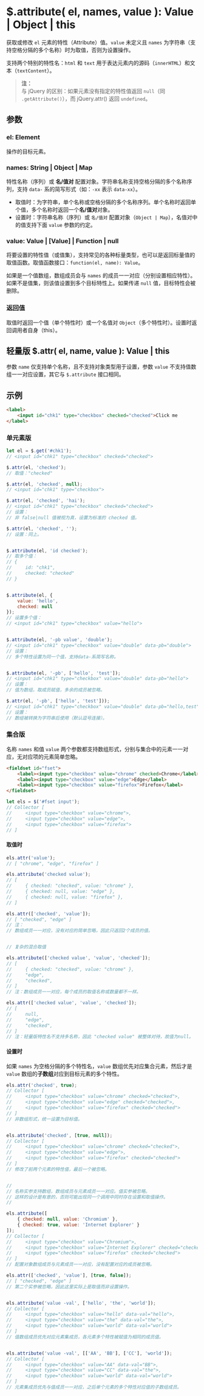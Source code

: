 # $.attribute( el, names, value ): Value | Object | this

获取或修改 `el` 元素的特性（Attribute）值。`value` 未定义且 `names` 为字符串（支持空格分隔的多个名称）时为取值，否则为设置操作。

支持两个特别的特性名：`html` 和 `text` 用于表达元素内的源码（`innerHTML`）和文本（`textContent`）。

> **注：**<br>
> 与 jQuery 的区别：如果元素没有指定的特性值返回 `null`（同 `.getAttribute()`），而 jQuery.attr() 返回 `undefined`。


## 参数

### el: Element

操作的目标元素。


### names: String | Object | Map

特性名称（序列）或 **名/值对** 配置对象。字符串名称支持空格分隔的多个名称序列，支持 `data-` 系的简写形式（如：`-xx` 表示 `data-xx`）。

- 取值时：为字符串，单个名称或空格分隔的多个名称序列。单个名称时返回单个值，多个名称时返回一个**名/值对**对象。
- 设置时：字符串名称（序列）或 `名/值对` 配置对象（`Object | Map`），名值对中的值支持下面 `value` 参数的约定。


### value: Value | [Value] | Function | null

将要设置的特性值（或值集），支持常见的各种标量类型，也可以是返回标量值的取值函数。取值函数接口：`function(el, name): Value`。

如果是一个值数组，数组成员会与 `names` 的成员一一对应（分别设置相应特性）。如果不是值集，则该值设置到多个目标特性上。如果传递 `null` 值，目标特性会被删除。


### 返回值

取值时返回一个值（单个特性时）或一个名值对 `Object`（多个特性时）。设置时返回调用者自身（this）。


## 轻量版 $.attr( el, name, value ): Value | this

参数 `name` 仅支持单个名称，且不支持对象类型用于设置，参数 `value` 不支持值数组一一对应设置，其它与 `$.attribute` 接口相同。


## 示例

```html
<label>
    <input id="chk1" type="checkbox" checked="checked">Click me
</label>
```


### 单元素版

```js
let el = $.get('#chk1');
// <input id="chk1" type="checkbox" checked="checked">

$.attr(el, 'checked');
// 取值："checked"

$.attr(el, 'checked', null);
// <input id="chk1" type="checkbox">

$.attr(el, 'checked', 'hai');
// <input id="chk1" type="checkbox" checked="checked">
// 设置：
// 非 false|null 值被视为真，设置为标准的 checked 值。

$.attr(el, 'checked', '');
// 设置：同上。


$.attribute(el, 'id checked');
// 取多个值：
// {
//     id: "chk1",
//     checked: "checked"
// }


$.attribute(el, {
    value: 'hello',
    checked: null
});
// 设置多个值：
// <input id="chk1" type="checkbox" value="hello">


$.attribute(el, '-pb value', 'double');
// <input id="chk1" type="checkbox" value="double" data-pb="double">
// 设置：
// 多个特性设置为同一个值，支持data-系简写名称。


$.attribute(el, '-pb', ['hello', 'test']);
// <input id="chk1" type="checkbox" value="double" data-pb="hello">
// 设置：
// 值为数组，取成员赋值，多余的成员被忽略。

$.attr(el, '-pb', ['hello', 'test']));
// <input id="chk1" type="checkbox" value="double" data-pb="hello,test">
// 设置：
// 数组被转换为字符串后使用（默认逗号连接）。
```


### 集合版

名称 `names` 和值 `value` 两个参数都支持数组形式，分别与集合中的元素一一对应，无对应项的元素简单忽略。

```html
<fieldset id="fset">
    <label><input type="checkbox" value="chrome" checked>Chrome</label>
    <label><input type="checkbox" value="edge">Edge</label>
    <label><input type="checkbox" value="firefox">Firefox</label>
</fieldset>
```

```js
let els = $('#fset input');
// Collector [
//     <input type="checkbox" value="chrome">,
//     <input type="checkbox" value="edge">,
//     <input type="checkbox" value="firefox">
// ]
```


#### 取值时

```js
els.attr('value');
// [ "chrome", "edge", "firefox" ]

els.attribute('checked value');
// [
//     { checked: "checked", value: "chrome" },
//     { checked: null, value: "edge" },
//     { checked: null, value: "firefox" },
// ]

els.attr(['checked', 'value']);
// [ "checked", "edge" ]
// 注：
// 数组成员一一对应，没有对应的简单忽略，因此只返回2个成员的值。


// 复杂的混合取值

els.attribute(['checked value', 'value', 'checked']);
// [
//     { checked: "checked", value: "chrome" },
//     "edge",
//     "checked",
// ]
// 注：数组成员一一对应，每个成员的取值名称或数量都不一样。

els.attr(['checked value', 'value', 'checked']);
// [
//     null,
//     "edge",
//     "checked",
// ]
// 注：轻量版特性名不支持多名称，因此 "checked value" 被整体对待，故值为null。
```


#### 设置时

如果 `names` 为空格分隔的多个特性名，`value` 数组优先对应集合元素，然后才是 `value` 数组的**子数组**对应到目标元素的多个特性。

```js
els.attr('checked', true);
// Collector [
//     <input type="checkbox" value="chrome" checked="checked">,
//     <input type="checkbox" value="edge" checked="checked">,
//     <input type="checkbox" value="firefox" checked="checked">
// ]
// 非数组形式，统一设置为目标值。


els.attribute('checked', [true, null]);
// Collector [
//     <input type="checkbox" value="chrome" checked="checked">,
//     <input type="checkbox" value="edge">,
//     <input type="checkbox" value="firefox" checked="checked">
// ]
// 修改了前两个元素的特性值，最后一个被忽略。


//
// 名称实参支持数组，数组成员与元素成员一一对应。值实参被忽略。
// 这样的设计是有意的，否则可能出现同一个调用中同时存在设置和取值操作。
//

els.attribute([
    { checked: null, value: 'Chromium' },
    { checked: true, value: 'Internet Explorer' }
]);
// Collector [
//     <input type="checkbox" value="Chromium">,
//     <input type="checkbox" value="Internet Explorer" checked="checked">,
//     <input type="checkbox" value="firefox" checked="checked">
// ]
// 配置对象数组成员与元素成员一一对应，没有配置对应的成员被忽略。

els.attr(['checked', 'value'], [true, false]);
// [ "checked", "edge" ]
// 第二个实参被忽略，因此这里实际上是取值而非设置操作。


els.attribute('value -val', ['hello', 'the', 'world']);
// Collector [
//     <input type="checkbox" value="hello" data-val="hello">,
//     <input type="checkbox" value="the" data-val="the">,
//     <input type="checkbox" value="world" data-val="world">
// ]
// 值数组成员优先对应元素集成员，各元素多个特性被赋值为相同的成员值。


els.attribute('value -val', [['AA', 'BB'], ['CC'], 'world']);
// Collector [
//     <input type="checkbox" value="AA" data-val="BB">,
//     <input type="checkbox" value="CC" data-val="the">,
//     <input type="checkbox" value="world" data-val="world">
// ]
// 元素集成员优先与值成员一一对应，之后单个元素的多个特性对应值的子数组成员。
```
